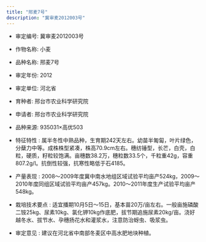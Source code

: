 ```yaml
---
title: "邢麦7号"
description: "冀审麦2012003号"
---
```

* 审定编号:  冀审麦2012003号

*  作物名称:  小麦

*  品种名称:  邢麦7号

*  审定年份:  2012

*  审定单位:  河北省

* 育种者:  邢台市农业科学研究院

*  申请者:  邢台市农业科学研究院

*  品种来源:  935031×高优503

*  特征特性 : 
属半冬性中熟品种，生育期242天左右。幼苗半匍匐，叶片绿色，分蘖力中等。成株株型紧凑，株高70.9cm左右。穗纺锤型，长芒，白壳，白粒，硬质，籽粒较饱满。亩穗数38.2万，穗粒数33.5个，千粒重42g，容重807.2g/l。抗倒性较强，抗寒性略低于石4185。
 
*  产量表现 : 
2008～2009年度冀中南水地组区域试验平均亩产524kg，2009～2010年度同组区域试验平均亩产457kg。2010～2011年度生产试验平均亩产548kg。

*  栽培技术要点 : 
适宜播期10月5日～15日，基本苗20万/亩左右。一般亩施磷酸二铵25kg、尿素10kg、氯化钾10kg作底肥，拔节期追施尿素20kg/亩。浇好越冬水、拔节水、孕穗扬花水和灌浆水，注意防治蚜虫、吸浆虫。

*  审定意见 : 
建议在河北省中南部冬麦区中高水肥地块种植。
